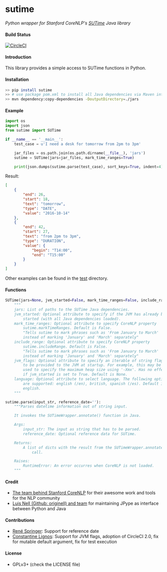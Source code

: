 # sutime
*Python wrapper for Stanford CoreNLP's [SUTime](http://nlp.stanford.edu/software/sutime.shtml) Java library*

#### Build Status

[![CircleCI](https://circleci.com/gh/FraBle/python-sutime.svg?style=svg)](https://circleci.com/gh/FraBle/python-sutime)

#### Introduction

This library provides a simple access to SUTime functions in Python.


#### Installation

```bash
>> pip install sutime
>> # use package pom.xml to install all Java dependencies via Maven into ./jars
>> mvn dependency:copy-dependencies -DoutputDirectory=./jars
```

#### Example

```python
import os
import json
from sutime import SUTime

if __name__ == '__main__':
    test_case = u'I need a desk for tomorrow from 2pm to 3pm'

    jar_files = os.path.join(os.path.dirname(__file__), 'jars')
    sutime = SUTime(jars=jar_files, mark_time_ranges=True)

    print(json.dumps(sutime.parse(test_case), sort_keys=True, indent=4))
```

Result:

```json
[
    {
        "end": 26,
        "start": 18,
        "text": "tomorrow",
        "type": "DATE",
        "value": "2016-10-14"
    },
    {
        "end": 42,
        "start": 27,
        "text": "from 2pm to 3pm",
        "type": "DURATION",
        "value": {
            "begin": "T14:00",
            "end": "T15:00"
        }
    }
]
```

Other examples can be found in the [test](https://github.com/FraBle/python-sutime/blob/master/sutime/test) directory.

#### Functions
```python
SUTime(jars=None, jvm_started=False, mark_time_ranges=False, include_range=False, jvm_flags=None)
    """
    jars: List of paths to the SUTime Java dependencies.
    jvm_started: Optional attribute to specify if the JVM has already been
        started (with all Java dependencies loaded).
    mark_time_ranges: Optional attribute to specify CoreNLP property
        sutime.markTimeRanges. Default is False.
        "Tells sutime to mark phrases such as 'From January to March'
        instead of marking 'January' and 'March' separately"
    include_range: Optional attribute to specify CoreNLP property
        sutime.includeRange. Default is False.
        "Tells sutime to mark phrases such as 'From January to March'
        instead of marking 'January' and 'March' separately"
    jvm_flags: Optional attribute to specify an iterable of string flags
        to be provided to the JVM at startup. For example, this may be
        used to specify the maximum heap size using '-Xmx'. Has no effect
        if jvm_started is set to True. Default is None.
    language: Optional attribute to select language. The following options
        are supported: english (/en), british, spanish (/es). Default is
        english.
    """

sutime.parse(input_str, reference_date=''):
    """Parses datetime information out of string input.

    It invokes the SUTimeWrapper.annotate() function in Java.

    Args:
        input_str: The input as string that has to be parsed.
        reference_date: Optional reference data for SUTime.

    Returns:
        A list of dicts with the result from the SUTimeWrapper.annotate()
            call.

    Raises:
        RuntimeError: An error occurres when CoreNLP is not loaded.
    """
```

#### Credit
- [The team behind Stanford CoreNLP](http://stanfordnlp.github.io/CoreNLP/) for their awesome work and tools for the NLP community
- [Luis Nell (Github: originell) and team](https://github.com/originell/jpype/) for maintaining JPype as interface between Python and Java

#### Contributions
- [René Springer](https://github.com/r-springer): Support for reference date
- [Constantine Lignos](https://github.com/ConstantineLignos): Support for JVM flags, adoption of CircleCI 2.0, fix for mutable default argument, fix for test execution

#### License
- GPLv3+ (check the LICENSE file)
